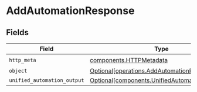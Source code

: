 # AddAutomationResponse


## Fields

| Field                                                                                                  | Type                                                                                                   | Required                                                                                               | Description                                                                                            |
| ------------------------------------------------------------------------------------------------------ | ------------------------------------------------------------------------------------------------------ | ------------------------------------------------------------------------------------------------------ | ------------------------------------------------------------------------------------------------------ |
| `http_meta`                                                                                            | [components.HTTPMetadata](../../models/components/httpmetadata.md)                                     | :heavy_check_mark:                                                                                     | N/A                                                                                                    |
| `object`                                                                                               | [Optional[operations.AddAutomationResponseBody]](../../models/operations/addautomationresponsebody.md) | :heavy_minus_sign:                                                                                     | N/A                                                                                                    |
| `unified_automation_output`                                                                            | [Optional[components.UnifiedAutomationOutput]](../../models/components/unifiedautomationoutput.md)     | :heavy_minus_sign:                                                                                     | N/A                                                                                                    |